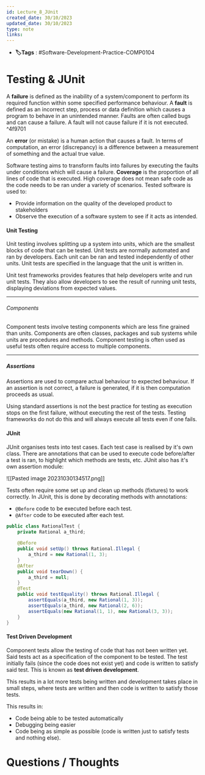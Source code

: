 ```yaml
---
id: Lecture_8_JUnit
created_date: 30/10/2023
updated_date: 30/10/2023
type: note
links: 
---
```

* **🏷️Tags** : #Software-Development-Practice-COMP0104 
# Testing & JUnit

A **failure** is defined as the inability of a system/component to perform its required function within some specified performance behaviour. A **fault** is defined as an incorrect step, process or data definition which causes a program to behave in an unintended manner. Faults are often called bugs and can cause a failure. A fault will not cause failure if it is not executed.  ^4f9701

An **error** (or mistake) is a human action that causes a fault. In terms of computation, an error (discrepancy) is a difference between a measurement  of something and the actual true value.

Software testing aims to transform faults into failures by executing the faults under conditions which will cause a failure. **Coverage** is the proportion of all lines of code that is executed. High coverage does not mean safe code as the code needs to be ran under a variety of scenarios. Tested software is used to:
* Provide information on the quality of the developed product to stakeholders
* Observe the execution of a software system to see if it acts as intended.

#### Unit Testing

Unit testing involves splitting up a system into units, which are the smallest blocks of code that can be tested. Unit tests are normally automated and ran by developers. Each unit can be ran and tested independently of other units. Unit tests are specified in the language that the unit is written in.

Unit test frameworks provides features that help developers write and run unit tests. They also allow developers to see the result of running unit tests, displaying deviations from expected values.

---
###### Components

Component tests involve testing components which are less fine grained than units. Components are often classes, packages and sub systems while units are procedures and methods. Component testing is often used as useful tests often require access to multiple components.

---

##### Assertions

Assertions are used to compare actual behaviour to expected behaviour. If an assertion is not correct, a failure is generated, if it is then computation proceeds as usual.

Using standard assertions is not the best practice for testing as execution stops on the first failure, without executing the rest of the tests. Testing frameworks do not do this and will always execute all tests even if one fails.

#### JUnit

JUnit organises tests into test cases. Each test case is realised by it's own class. There are annotations that can be used to execute code before/after a test is ran, to highlight which methods are tests, etc. JUnit also has it's own assertion module:

![[Pasted image 20231030134517.png]]

Tests often require some set up and clean up methods (fixtures) to work correctly. In JUnit, this is done by decorating methods with annotations:
* `@Before` code to be executed before each test.
* `@After` code to be executed after each test.

```java
public class RationalTest {
	private Rational a_third;
	
	@Before
	public void setUp() throws Rational.Illegal {
		a_third = new Rational(1, 3);
	}
	@After
	public void tearDown() {
		a_third = null;
	}
	@Test
	public void testEquality() throws Rational.Illegal { 
		assertEquals(a_third, new Rational(1, 3)); 
		assertEquals(a_third, new Rational(2, 6)); 
		assertEquals(new Rational(1, 1), new Rational(3, 3));
	}
}
```

#### Test Driven Development

Component tests allow the testing of code that has not been written yet. Said tests act as a specification of the component to be tested. The test initially fails (since the code does not exist yet) and code is written to satisfy said test. This is known as **test driven development**.

This results in a lot more tests being written and development takes place in small steps, where tests are written and then code is written to satisfy those tests.

This results in:
* Code being able to be tested automatically
* Debugging being easier
* Code being as simple as possible (code is written just to satisfy tests and nothing else).

# Questions / Thoughts